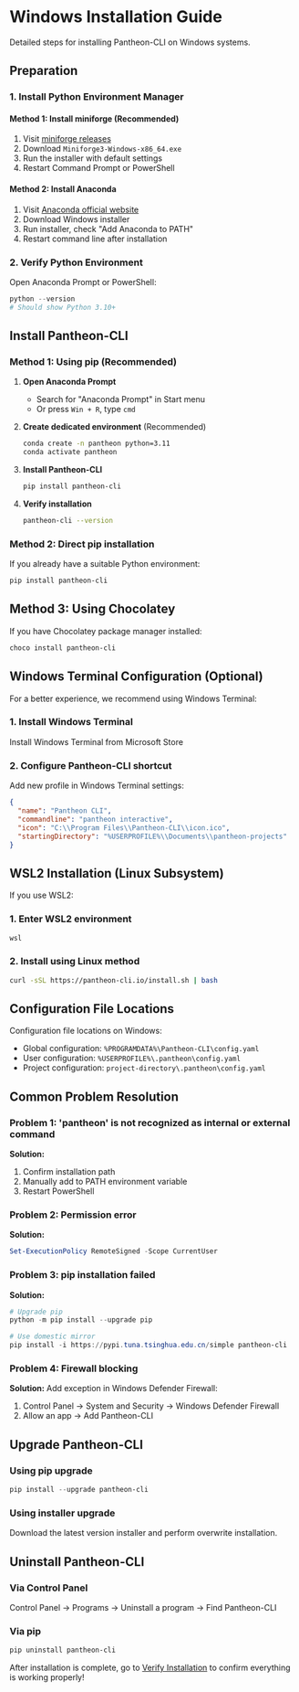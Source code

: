 # Windows Installation Guide

Detailed steps for installing Pantheon-CLI on Windows systems.

## Preparation

### 1. Install Python Environment Manager

#### Method 1: Install miniforge (Recommended)
1. Visit [miniforge releases](https://github.com/conda-forge/miniforge/releases)
2. Download `Miniforge3-Windows-x86_64.exe`
3. Run the installer with default settings
4. Restart Command Prompt or PowerShell

#### Method 2: Install Anaconda
1. Visit [Anaconda official website](https://www.anaconda.com/download/)
2. Download Windows installer
3. Run installer, check "Add Anaconda to PATH"
4. Restart command line after installation

### 2. Verify Python Environment
Open Anaconda Prompt or PowerShell:
```powershell
python --version
# Should show Python 3.10+
```

## Install Pantheon-CLI

### Method 1: Using pip (Recommended)

1. **Open Anaconda Prompt**
   - Search for "Anaconda Prompt" in Start menu
   - Or press `Win + R`, type `cmd`

2. **Create dedicated environment** (Recommended)
   ```bash
   conda create -n pantheon python=3.11
   conda activate pantheon
   ```

3. **Install Pantheon-CLI**
   ```bash
   pip install pantheon-cli
   ```

4. **Verify installation**
   ```bash
   pantheon-cli --version
   ```

### Method 2: Direct pip installation

If you already have a suitable Python environment:

```powershell
pip install pantheon-cli
```

## Method 3: Using Chocolatey

If you have Chocolatey package manager installed:

```powershell
choco install pantheon-cli
```

## Windows Terminal Configuration (Optional)

For a better experience, we recommend using Windows Terminal:

### 1. Install Windows Terminal
Install Windows Terminal from Microsoft Store

### 2. Configure Pantheon-CLI shortcut
Add new profile in Windows Terminal settings:
```json
{
  "name": "Pantheon CLI",
  "commandline": "pantheon interactive",
  "icon": "C:\\Program Files\\Pantheon-CLI\\icon.ico",
  "startingDirectory": "%USERPROFILE%\\Documents\\pantheon-projects"
}
```

## WSL2 Installation (Linux Subsystem)

If you use WSL2:

### 1. Enter WSL2 environment
```powershell
wsl
```

### 2. Install using Linux method
```bash
curl -sSL https://pantheon-cli.io/install.sh | bash
```

## Configuration File Locations

Configuration file locations on Windows:
- Global configuration: `%PROGRAMDATA%\Pantheon-CLI\config.yaml`
- User configuration: `%USERPROFILE%\.pantheon\config.yaml`
- Project configuration: `project-directory\.pantheon\config.yaml`

## Common Problem Resolution

### Problem 1: 'pantheon' is not recognized as internal or external command
**Solution:**
1. Confirm installation path
2. Manually add to PATH environment variable
3. Restart PowerShell

### Problem 2: Permission error
**Solution:**
```powershell
Set-ExecutionPolicy RemoteSigned -Scope CurrentUser
```

### Problem 3: pip installation failed
**Solution:**
```powershell
# Upgrade pip
python -m pip install --upgrade pip

# Use domestic mirror
pip install -i https://pypi.tuna.tsinghua.edu.cn/simple pantheon-cli
```

### Problem 4: Firewall blocking
**Solution:**
Add exception in Windows Defender Firewall:
1. Control Panel → System and Security → Windows Defender Firewall
2. Allow an app → Add Pantheon-CLI

## Upgrade Pantheon-CLI

### Using pip upgrade
```powershell
pip install --upgrade pantheon-cli
```

### Using installer upgrade
Download the latest version installer and perform overwrite installation.

## Uninstall Pantheon-CLI

### Via Control Panel
Control Panel → Programs → Uninstall a program → Find Pantheon-CLI

### Via pip
```powershell
pip uninstall pantheon-cli
```

After installation is complete, go to [Verify Installation](/installation/verify) to confirm everything is working properly!